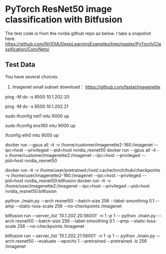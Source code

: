 # PyTorch ResNet50 image classification with Bitfusion

The test code is from the nvidia github repo as below.  I take a snapshot here. 
https://github.com/NVIDIA/DeepLearningExamples/tree/master/PyTorch/Classification/ConvNets/

## Test Data
You have several choices:
1. Imagenet small subset download： https://github.com/fastai/imagenette



ping -M do -s 8500 10.1.202.20

ping -M do -s 8500 10.1.202.21


sudo ifconfig net1 mtu 9000 up

sudo ifconfig ens160 mtu 9000 up

ifconfig eth0 mtu 9000 up


docker run --gpus all -it -v /home/customer/imagenette2-160:/imagenet --ipc=host --privileged --pid=host nvidia_resnet50
docker run --gpus all -it -v /home/customer/imagenette2:/imagenet --ipc=host --privileged --pid=host nvidia_resnet50

docker run -it -v /home/user/pretrained:/root/.cache/torch/hub/checkpoints -v /home/user/imagenette2-160:/imagenet --ipc=host --privileged --pid=host nvidia_resnet50:bitfusion
docker run -it -v /home/user/imagenette2:/imagenet --ipc=host --privileged --pid=host nvidia_resnet50:bitfusion


python ./main.py --arch resnet50  --batch-size 256 --label-smoothing 0.1 --amp --static-loss-scale 256 --no-checkpoints /imagenet


bitfusion run --server_list '10.1.202.20:56001' -n 1 -p 1 -- python ./main.py --arch resnet50  --batch-size 256 --label-smoothing 0.1 --amp --static-loss-scale 256 --no-checkpoints /imagenet



bitfusion run --server_list '10.1.202.21:56001' -n 1 -p 1 -- python ./main.py --arch resnet50 --evaluate --epochs 1 --pretrained --pretrained -b 256 /imagenet


